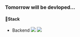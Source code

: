 ### Tomorrow will be devloped...

#### 🧺Stack

- Backend
<img src="https://img.shields.io/badge/Java-424CDF?style=flat-square&logo=java&logoColor=white"/> <img src="https://img.shields.io/badge/Spring-4FCD35?style=flat-square&logo=spring&logoColor=white"/> 


